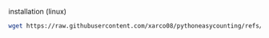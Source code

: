 installation (linux)
```bash
wget https://raw.githubusercontent.com/xarco08/pythoneasycounting/refs/heads/main/cronometro.py
```
